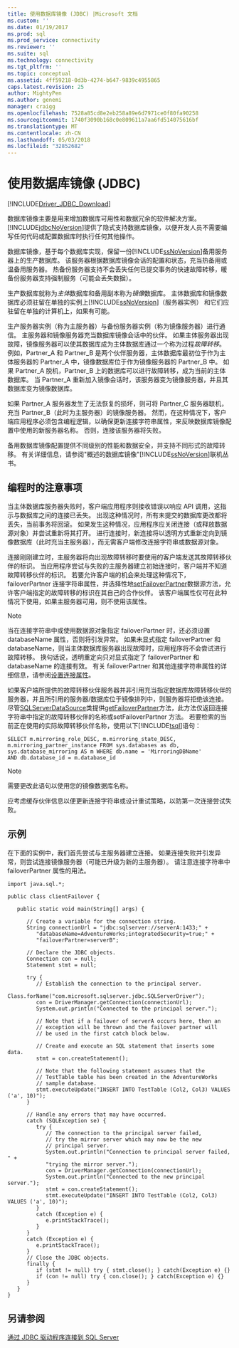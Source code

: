 ```yaml
---
title: 使用数据库镜像 (JDBC) |Microsoft 文档
ms.custom: ''
ms.date: 01/19/2017
ms.prod: sql
ms.prod_service: connectivity
ms.reviewer: ''
ms.suite: sql
ms.technology: connectivity
ms.tgt_pltfrm: ''
ms.topic: conceptual
ms.assetid: 4ff59218-0d3b-4274-b647-9839c4955865
caps.latest.revision: 25
author: MightyPen
ms.author: genemi
manager: craigg
ms.openlocfilehash: 7528a85cd8e2eb258a89e6d7971ce0f80fa90258
ms.sourcegitcommit: 1740f3090b168c0e809611a7aa6fd514075616bf
ms.translationtype: MT
ms.contentlocale: zh-CN
ms.lasthandoff: 05/03/2018
ms.locfileid: "32852682"
---
```

# <a name="using-database-mirroring-jdbc"></a>使用数据库镜像 (JDBC)
[!INCLUDE[Driver_JDBC_Download](../../includes/driver_jdbc_download.md)]

  数据库镜像主要是用来增加数据库可用性和数据冗余的软件解决方案。 [!INCLUDE[jdbcNoVersion](../../includes/jdbcnoversion_md.md)]提供了隐式支持数据库镜像，以便开发人员不需要编写任何代码或配置数据库时执行任何其他操作。  
  
 数据库镜像，基于每个数据库实现，保留一份[!INCLUDE[ssNoVersion](../../includes/ssnoversion_md.md)]备用服务器上的生产数据库。 该服务器根据数据库镜像会话的配置和状态，充当热备用或温备用服务器。 热备份服务器支持不会丢失任何已提交事务的快速故障转移，暖备份服务器支持强制服务（可能会丢失数据）。  
  
 生产数据库就称为*主体*数据库和备用副本称为*镜像*数据库。 主体数据库和镜像数据库必须驻留在单独的实例上[!INCLUDE[ssNoVersion](../../includes/ssnoversion_md.md)]（服务器实例） 和它们应驻留在单独的计算机上，如果有可能。  
  
 生产服务器实例（称为主服务器）与备份服务器实例（称为镜像服务器）进行通信。 主服务器和镜像服务器充当数据库镜像会话中的伙伴。 如果主体服务器出现故障，镜像服务器可以使其数据库成为主体数据库通过一个称为过程*故障转移*。 例如，Partner_A 和 Partner_B 是两个伙伴服务器，主体数据库最初位于作为主体服务器的 Partner_A 中，镜像数据库位于作为镜像服务器的 Partner_B 中。 如果 Partner_A 脱机，Partner_B 上的数据库可以进行故障转移，成为当前的主体数据库。 当 Partner_A 重新加入镜像会话时，该服务器变为镜像服务器，并且其数据库变为镜像数据库。  
  
 如果 Partner_A 服务器发生了无法恢复的损坏，则可将 Partner_C 服务器联机，充当 Partner_B（此时为主服务器）的镜像服务器。 然而，在这种情况下，客户端应用程序必须包含编程逻辑，以确保更新连接字符串属性，来反映数据库镜像配置中使用的新服务器名称。 否则，连接该服务器将失败。  
  
 备用数据库镜像配置提供不同级别的性能和数据安全，并支持不同形式的故障转移。 有关详细信息，请参阅"概述的数据库镜像"[!INCLUDE[ssNoVersion](../../includes/ssnoversion_md.md)]联机丛书。  
  
## <a name="programming-considerations"></a>编程时的注意事项  
 当主体数据库服务器失败时，客户端应用程序则接收错误以响应 API 调用，这指示与数据库之间的连接已丢失。 出现这种情况时，所有未提交的数据库更改都将丢失，当前事务将回滚。 如果发生这种情况，应用程序应关闭连接（或释放数据源对象）并尝试重新将其打开。 进行连接时，新连接将以透明方式重新定向到镜像数据库（此时充当主服务器），而无需客户端修改连接字符串或数据源对象。  
  
 连接刚刚建立时，主服务器将向出现故障转移时要使用的客户端发送其故障转移伙伴的标识。 当应用程序尝试与失败的主服务器建立初始连接时，客户端并不知道故障转移伙伴的标识。 若要允许客户端的机会来处理这种情况下，failoverPartner 连接字符串属性，并选择性地[setFailoverPartner](../../connect/jdbc/reference/setfailoverpartner-method-sqlserverdatasource.md)数据源方法，允许客户端指定的故障转移的标识在其自己的合作伙伴。 该客户端属性仅可在此种情况下使用，如果主服务器可用，则不使用该属性。  
  
> [!NOTE]  
>  当在连接字符串中或使用数据源对象指定 failoverPartner 时，还必须设置 databaseName 属性，否则将引发异常。 如果未显式指定 failoverPartner 和 databaseName，则当主体数据库服务器出现故障时，应用程序将不会尝试进行故障转移。 换句话说，透明重定向只对显式指定了 failoverPartner 和 databaseName 的连接有效。 有关 failoverPartner 和其他连接字符串属性的详细信息，请参阅[设置连接属性](../../connect/jdbc/setting-the-connection-properties.md)。  
  
 如果客户端所提供的故障转移伙伴服务器并非引用充当指定数据库故障转移伙伴的服务器，并且所引用的服务器/数据库位于镜像排列中，则服务器将拒绝该连接。 尽管[SQLServerDataSource](../../connect/jdbc/reference/sqlserverdatasource-class.md)类提供[getFailoverPartner](../../connect/jdbc/reference/getfailoverpartner-method-sqlserverdatasource.md)方法，此方法仅返回连接字符串中指定的故障转移伙伴的名称或setFailoverPartner 方法。 若要检索的当前正在使用的实际故障转移伙伴名称，使用以下[!INCLUDE[tsql](../../includes/tsql_md.md)]语句：  
  
```  
SELECT m.mirroring_role_DESC, m.mirroring_state_DESC,  
m.mirroring_partner_instance FROM sys.databases as db,  
sys.database_mirroring AS m WHERE db.name = 'MirroringDBName'  
AND db.database_id = m.database_id  
```  
  
> [!NOTE]  
>  需要更改此语句以使用您的镜像数据库名称。  
  
 应考虑缓存伙伴信息以便更新连接字符串或设计重试策略，以防第一次连接尝试失败。  
  
## <a name="example"></a>示例  
 在下面的实例中，我们首先尝试与主服务器建立连接。 如果连接失败并引发异常，则尝试连接镜像服务器（可能已升级为新的主服务器）。 请注意连接字符串中 failoverPartner 属性的用法。  
  
```  
import java.sql.*;  
  
public class clientFailover {  
  
   public static void main(String[] args) {  
  
      // Create a variable for the connection string.  
      String connectionUrl = "jdbc:sqlserver://serverA:1433;" +  
         "databaseName=AdventureWorks;integratedSecurity=true;" +  
         "failoverPartner=serverB";  
  
      // Declare the JDBC objects.  
      Connection con = null;  
      Statement stmt = null;  
  
      try {  
         // Establish the connection to the principal server.  
         Class.forName("com.microsoft.sqlserver.jdbc.SQLServerDriver");  
         con = DriverManager.getConnection(connectionUrl);  
         System.out.println("Connected to the principal server.");  
  
         // Note that if a failover of serverA occurs here, then an  
         // exception will be thrown and the failover partner will  
         // be used in the first catch block below.  
  
         // Create and execute an SQL statement that inserts some data.  
         stmt = con.createStatement();  
  
         // Note that the following statement assumes that the   
         // TestTable table has been created in the AdventureWorks  
         // sample database.  
         stmt.executeUpdate("INSERT INTO TestTable (Col2, Col3) VALUES ('a', 10)");  
      }  
  
      // Handle any errors that may have occurred.  
      catch (SQLException se) {  
         try {  
            // The connection to the principal server failed,  
            // try the mirror server which may now be the new  
            // principal server.  
            System.out.println("Connection to principal server failed, " +  
            "trying the mirror server.");  
            con = DriverManager.getConnection(connectionUrl);  
            System.out.println("Connected to the new principal server.");  
            stmt = con.createStatement();  
            stmt.executeUpdate("INSERT INTO TestTable (Col2, Col3) VALUES ('a', 10)");  
         }  
         catch (Exception e) {  
            e.printStackTrace();  
         }  
      }  
      catch (Exception e) {  
         e.printStackTrace();  
      }  
      // Close the JDBC objects.  
      finally {  
         if (stmt != null) try { stmt.close(); } catch(Exception e) {}  
         if (con != null) try { con.close(); } catch(Exception e) {}  
      }  
   }  
}  
```  
  
## <a name="see-also"></a>另请参阅  
 [通过 JDBC 驱动程序连接到 SQL Server](../../connect/jdbc/connecting-to-sql-server-with-the-jdbc-driver.md)  
  
  
